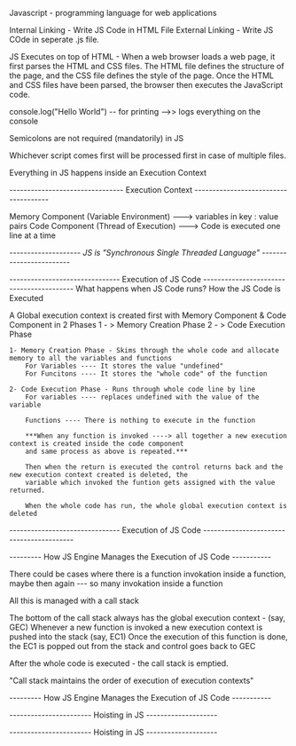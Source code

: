 Javascript - programming language for web applications

Internal Linking - Write JS Code in HTML File
External Linking - Write JS COde in seperate .js file.

JS Executes on top of HTML - When a web browser loads a web page, it first parses the HTML and CSS files. The HTML file defines the structure of the page, and the CSS file defines the style of the page. Once the HTML and CSS files have been parsed, the browser then executes the JavaScript code.

console.log("Hello World") -- for printing -->> logs everything on the console

Semicolons are not required (mandatorily) in JS

Whichever script comes first will be processed first in case of multiple files.

Everything in JS happens inside an Execution Context

 -------------------------------- Execution Context -------------------------------------

 Memory Component (Variable Environment)    ---> variables in key : value pairs
 Code Component (Thread of Execution)  ---> Code is executed one line at a time

 -------------------- *JS is "Synchronous Single Threaded Language"* ------------------------



 
 ------------------------------- Execution of JS Code -----------------------------------------
 What happens when JS Code runs? How the JS Code is Executed

 A Global execution context is created first with Memory Component & Code Component in 2 Phases
        1 - > Memory Creation Phase
        2 - > Code Execution Phase

    
    1- Memory Creation Phase - Skims through the whole code and allocate memory to all the variables and functions
        For Variables ---- It stores the value "undefined"
        For Funcitons ---- It stores the "whole code" of the function

    2- Code Execution Phase - Runs through whole code line by line
        For variables ---- replaces undefined with the value of the variable

        Functions ---- There is nothing to execute in the function

        ***When any function is invoked ----> all together a new execution context is created inside the code component 
        and same process as above is repeated.***

        Then when the return is executed the control returns back and the new execution context created is deleted, the 
        variable which invoked the funtion gets assigned with the value returned.

        When the whole code has run, the whole global execution context is deleted

 ------------------------------- Execution of JS Code -----------------------------------------
    


--------- How JS Engine Manages the Execution of JS Code -----------

There could be cases where there is a function invokation inside a function, maybe then again --- so many invokation inside a function


All this is managed with a call stack

The bottom of the call stack always has the global execution context - (say, GEC)
Whenever a new function is invoked a new execution context is pushed into the stack (say, EC1)
Once the execution of this function is done, the EC1 is popped out from the stack and control goes back to GEC

After the whole code is executed - the call stack is emptied.

"Call stack maintains the order of execution of execution contexts"

--------- How JS Engine Manages the Execution of JS Code -----------


----------------------- Hoisting in JS --------------------





----------------------- Hoisting in JS --------------------